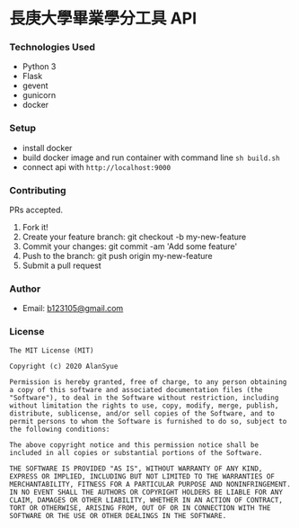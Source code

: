 # 長庚大學畢業學分工具 API
### Technologies Used
* Python 3
* Flask
* gevent
* gunicorn
* docker
### Setup
* install docker
* build docker image and run container with command line ```sh build.sh```
* connect api with ```http://localhost:9000```
### Contributing
PRs accepted.

1. Fork it!
2. Create your feature branch: git checkout -b my-new-feature
3. Commit your changes: git commit -am 'Add some feature'
4. Push to the branch: git push origin my-new-feature
5. Submit a pull request
### Author
* Email: b123105@gmail.com
### License
```
The MIT License (MIT)

Copyright (c) 2020 AlanSyue

Permission is hereby granted, free of charge, to any person obtaining a copy of this software and associated documentation files (the "Software"), to deal in the Software without restriction, including without limitation the rights to use, copy, modify, merge, publish, distribute, sublicense, and/or sell copies of the Software, and to permit persons to whom the Software is furnished to do so, subject to the following conditions:

The above copyright notice and this permission notice shall be included in all copies or substantial portions of the Software.

THE SOFTWARE IS PROVIDED "AS IS", WITHOUT WARRANTY OF ANY KIND, EXPRESS OR IMPLIED, INCLUDING BUT NOT LIMITED TO THE WARRANTIES OF MERCHANTABILITY, FITNESS FOR A PARTICULAR PURPOSE AND NONINFRINGEMENT. IN NO EVENT SHALL THE AUTHORS OR COPYRIGHT HOLDERS BE LIABLE FOR ANY CLAIM, DAMAGES OR OTHER LIABILITY, WHETHER IN AN ACTION OF CONTRACT, TORT OR OTHERWISE, ARISING FROM, OUT OF OR IN CONNECTION WITH THE SOFTWARE OR THE USE OR OTHER DEALINGS IN THE SOFTWARE.
```

